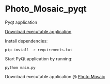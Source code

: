 # Photo_Mosaic_pyqt
Pyqt application 

[Download executable application](https://photo-mosaic-317019.an.r.appspot.com/)

Install dependencies:
```
pip install -r requirements.txt
```
Start PyQt application by running:
```
python main.py
```
Download executable application @ [Photo Mosaic](https://photo-mosaic-317019.an.r.appspot.com/)
